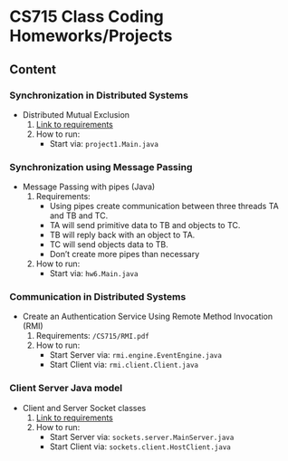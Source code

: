# **CS715 Class Coding Homeworks/Projects** #

## **Content** ##
### Synchronization in Distributed Systems 
* Distributed Mutual Exclusion 
    1. [Link to requirements](src/master/CS715/project1.pdf)
    2. How to run: 
        + Start via: `project1.Main.java`

### Synchronization using Message Passing ###
* Message Passing with pipes (Java)
    1. Requirements:
        + Using pipes create communication between three threads TA and TB and TC.
        + TA will send primitive data to TB and objects to TC. 
        + TB will reply back with an object to TA. 
        + TC will send objects data to TB.
        + Don’t create more pipes than necessary
    2. How to run: 
        + Start via: `hw6.Main.java`

### Communication in Distributed Systems 
* Create an Authentication Service Using Remote Method Invocation (RMI) 
    1. Requirements: `/CS715/RMI.pdf`
    2. How to run: 
        + Start Server via: `rmi.engine.EventEngine.java`
        + Start Client via: `rmi.client.Client.java`
         
### Client Server Java model
* Client and Server Socket classes 
    1. [Link to requirements](raw/master/CS715/project2.pdf)
    2. How to run: 
        + Start Server via: `sockets.server.MainServer.java`
        + Start Client via: `sockets.client.HostClient.java`